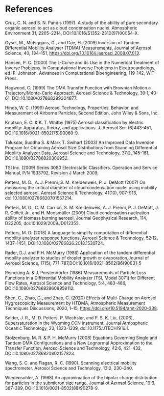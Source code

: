# References

Cruz, C. N. and S. N. Pandis (1997). A study of the ability of pure secondary organic aerosol to act as cloud condensation nuclei. Atmospheric Environment 31, 2205–2214, DOI:10.1016/S1352-2310(97)00054-X.

Gysel, M., McFiggans, G., and Coe, H. (2009) Inversion of Tandem Differential Mobility Analyser (TDMA) Measurements, Journal of Aerosol
Science, 40, 134–151, https://doi.org/10.1016/j.jaerosci.2008.07.013.

Hansen, P. C. (2000) The L-Curve and its Use in the Numerical Treatment of Inverse Problems, in Computational Inverse Problems in Electrocardiology, ed. P. Johnston, Advances in Computational Bioengineering, 119-142, WIT Press.

Hagwood, C. (1999) The DMA Transfer Function with Brownian
Motion a Trajectory/Monte-Carlo Approach, Aerosol Science & Technology, 30:1, 40-61, DOI:10.1080/027868299304877.

Hinds, W. C. (1999) Aerosol Technology, Properties, Behavior, and Measurement of Airborne Particles, Second Edition, John Wiley & Sons, Inc.

Knutson, E. O. & K. T. Whitby (1975) Aerosol classification by electric mobility:
Apparatus, theory, and applications. J. Aerosol Sci. (6)443-451, DOI:10.1016/0021-8502(75)90060-9.

Talukdar, Suddha S. & Mark T. Swihart (2003) An Improved Data Inversion Program for Obtaining Aerosol Size Distributions from Scanning Differential Mobility Analyzer Data, Aerosol Science and Technology, 37:2, 145-161, DOI:10.1080/02786820300952.

TSI Inc. (2009) Series 3080 Electrostatic Classifiers. Operation and Service Manual, P/N 1933792, Revision J March 2009. 

Petters, M. D., A. J. Prenni, S. M. Kreidenweis, P. J. DeMott (2007) On measuring the critical diameter of cloud condensation nuclei using mobility selected aerosol, Aerosol Science & Technology, 41(10), 907-913, doi:10.1080/02786820701557214.

Petters, M. D., C. M. Carrico, S. M. Kreidenweis, A. J. Prenni, P. J. DeMott, J. R. Collett Jr., and H. Moosmüller (2009) Cloud condensation nucleation ability of biomass burning aerosol, Journal Geophysical Research, 114, D22205, doi:10.1029/2009JD012353.

Petters, M. D. (2018) A language to simplify computation of differential mobility analyzer response functions, Aerosol Science & Technology, 52:12, 1437-1451, DOI:10.1080/02786826.2018.1530724. 

Rader, D.J. and P.H. McMurry (1986) Application of the tandem differential mobility analyzer to studies of droplet growth or evaporation,Journal of Aerosol Science, 17(5), 771-787,DOI:10.1016/0021-8502(86)90031-5

Reineking A. & J. Porstendörfer (1986) Measurements of Particle Loss Functions in a Differential Mobility Analyzer (TSI, Model 3071) for Different Flow Rates, Aerosol Science and Technology, 5:4, 483-486, DOI:10.1080/02786828608959112.

Shen, C., Zhao, G., and Zhao, C. (2020) Effects of Multi-Charge on Aerosol Hygroscopicity Measurement by HTDMA, Atmospheric Measurement
Techniques Discussions, 2020, 1–15, https://doi.org/10.5194/amt-2020-338.

Snider, J. R., M. D. Petters, P. Wechsler, and P. S. K. Liu, (2006), Supersaturation in the Wyoming CCN instrument, Journal Atmospheric Oceanic Technology, 23, 1323-1339, doi:10.1175/JTECH1916.1. 

Stolzenburg, M. R. & P. H. McMurry (2008) Equations Governing Single and Tandem DMA Configurations and a New Lognormal Approximation to the Transfer Function, Aerosol Science and Technology, 42:6, 421-432, DOI:10.1080/02786820802157823.

Wang, S. C. and Flagan, R. C. (1990). Scanning electrical mobility spectrometer.
Aerosol Science and Technology, 13:2, 230–240.

Wiedensohler, A. (1988) An approximation of the bipolar charge distribution for particles in the submicron size range, Journal of Aerosol Science, 19:3, 387-389, DOI:10.1016/0021-8502(88)90278-9.
